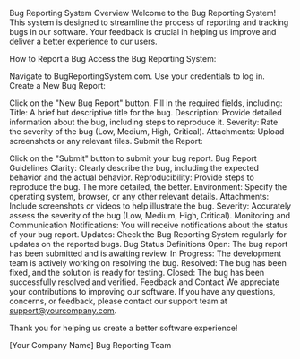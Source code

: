 

Bug Reporting System
Overview
Welcome to the Bug Reporting System! This system is designed to streamline the process of reporting and tracking bugs in our software. Your feedback is crucial in helping us improve and deliver a better experience to our users.

How to Report a Bug
Access the Bug Reporting System:

Navigate to BugReportingSystem.com.
Use your credentials to log in.
Create a New Bug Report:

Click on the "New Bug Report" button.
Fill in the required fields, including:
Title: A brief but descriptive title for the bug.
Description: Provide detailed information about the bug, including steps to reproduce it.
Severity: Rate the severity of the bug (Low, Medium, High, Critical).
Attachments: Upload screenshots or any relevant files.
Submit the Report:

Click on the "Submit" button to submit your bug report.
Bug Report Guidelines
Clarity: Clearly describe the bug, including the expected behavior and the actual behavior.
Reproducibility: Provide steps to reproduce the bug. The more detailed, the better.
Environment: Specify the operating system, browser, or any other relevant details.
Attachments: Include screenshots or videos to help illustrate the bug.
Severity: Accurately assess the severity of the bug (Low, Medium, High, Critical).
Monitoring and Communication
Notifications: You will receive notifications about the status of your bug report.
Updates: Check the Bug Reporting System regularly for updates on the reported bugs.
Bug Status Definitions
Open: The bug report has been submitted and is awaiting review.
In Progress: The development team is actively working on resolving the bug.
Resolved: The bug has been fixed, and the solution is ready for testing.
Closed: The bug has been successfully resolved and verified.
Feedback and Contact
We appreciate your contributions to improving our software. If you have any questions, concerns, or feedback, please contact our support team at support@yourcompany.com.

Thank you for helping us create a better software experience!

[Your Company Name] Bug Reporting Team
